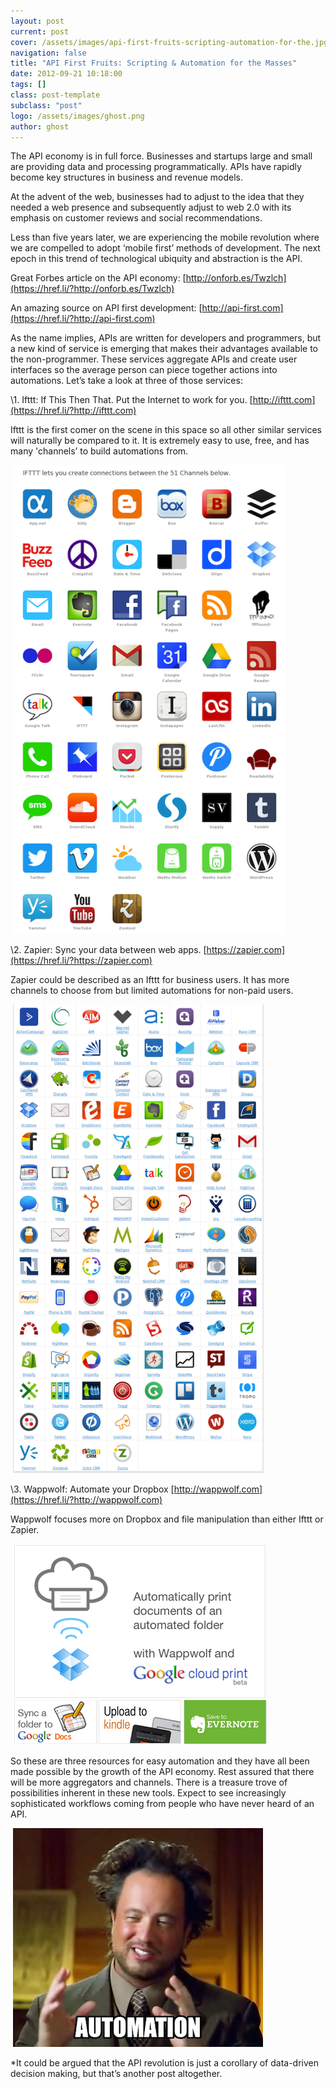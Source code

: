 ```yaml
---
layout: post
current: post
cover: /assets/images/api-first-fruits-scripting-automation-for-the.jpg
navigation: false
title: "API First Fruits: Scripting & Automation for the Masses"
date: 2012-09-21 10:18:00
tags: []
class: post-template
subclass: "post"
logo: /assets/images/ghost.png
author: ghost
---
```


The API economy is in full force. Businesses and startups large and small are providing data and processing programmatically. APIs have rapidly become key structures in business and revenue models.

At the advent of the web, businesses had to adjust to the idea that they needed a web presence and subsequently adjust to web 2.0 with its emphasis on customer reviews and social recommendations.

Less than five years later, we are experiencing the mobile revolution where we are compelled to adopt ‘mobile first’ methods of development. The next epoch in this trend of technological ubiquity and abstraction is the API.

Great Forbes article on the API economy: [http://onforb.es/Twzlch](https://href.li/?http://onforb.es/Twzlch)

An amazing source on API first development: [http://api-first.com](https://href.li/?http://api-first.com)

As the name implies, APIs are written for developers and programmers, but a new kind of service is emerging that makes their advantages available to the non-programmer. These services aggregate APIs and create user interfaces so the average person can piece together actions into automations. Let’s take a look at three of those services:

\1. Ifttt: If This Then That. Put the Internet to work for you. [http://ifttt.com](https://href.li/?http://ifttt.com)

Ifttt is the first comer on the scene in this space so all other similar services will naturally be compared to it. It is extremely easy to use, free, and has many 'channels’ to build automations from.

​ [![image](/assets/images/api-1.png)](https://href.li/?http://ifttt.com)

\2. Zapier: Sync your data between web apps. [https://zapier.com](https://href.li/?https://zapier.com)

Zapier could be described as an Ifttt for business users. It has more channels to choose from but limited automations for non-paid users.

​ [![image](/assets/images/api-2.png)](https://href.li/?https://zapier.com)

\3. Wappwolf: Automate your Dropbox [http://wappwolf.com](https://href.li/?http://wappwolf.com)

Wappwolf focuses more on Dropbox and file manipulation than either Ifttt or Zapier.

​ [![image](/assets/images/api-3.png)](https://href.li/?http://wappwolf.com)

So these are three resources for easy automation and they have all been made possible by the growth of the API economy. Rest assured that there will be more aggregators and channels. There is a treasure trove of possibilities inherent in these new tools. Expect to see increasingly sophisticated workflows coming from people who have never heard of an API.

​ ![image](/assets/images/api-4.png)

\*It could be argued that the API revolution is just a corollary of data-driven decision making, but that’s another post altogether.
